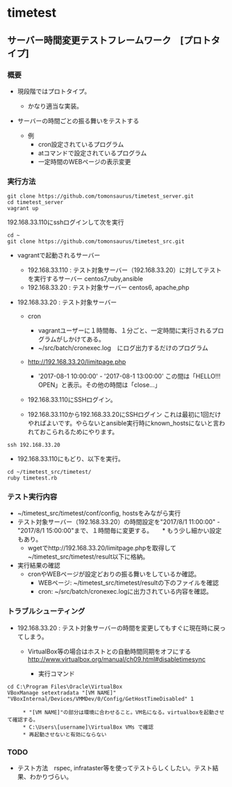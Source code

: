 # timetest

## サーバー時間変更テストフレームワーク　[プロトタイプ]

### 概要
 * 現段階ではプロトタイプ。
   * かなり適当な実装。

 * サーバーの時間ごとの振る舞いをテストする
   * 例
     * cron設定されているプログラム
     * atコマンドで設定されているプログラム
     * 一定時間のWEBページの表示変更

### 実行方法

```
git clone https://github.com/tomonsaurus/timetest_server.git
cd timetest_server
vagrant up
```

192.168.33.110にsshログインして次を実行
```
cd ~
git clone https://github.com/tomonsaurus/timetest_src.git
```

 * vagrantで起動されるサーバー
    * 192.168.33.110 : テスト対象サーバー（192.168.33.20）に対してテストを実行するサーバー centos7,ruby,ansible
    * 192.168.33.20  : テスト対象サーバー centos6, apache,php

 * 192.168.33.20  : テスト対象サーバー
    * cron
      * vagrantユーザーに１時間毎、１分ごと、一定時間に実行されるプログラムがしかけてある。
      * ~/src/batch/cronexec.log　にログ出力するだけのプログラム
    * http://192.168.33.20/limitpage.php
      * '2017-08-1 10:00:00' - '2017-08-1 13:00:00' この間は「HELLO!!!<br>OPEN」と表示。その他の時間は「close...」


   * 192.168.33.110にSSHログイン。

   * 192.168.33.110から192.168.33.20にSSHログイン
     これは最初に1回だけやればよいです。やらないとansible実行時にknown_hostsにないと言われておこられるためにやります。 
```
ssh 192.168.33.20

```
   * 192.168.33.110にもどり、以下を実行。

```
cd ~/timetest_src/timetest/
ruby timetest.rb

```

### テスト実行内容

   * ~/timetest_src/timetest/conf/config, hostsをみながら実行
   * テスト対象サーバー（192.168.33.20）の時間設定を"2017/8/1 11:00:00" - "2017/8/1 15:00:00"まで、１時間毎に変更する。
　    * もう少し細かい設定もあり。
     * wgetでhttp://192.168.33.20/limitpage.phpを取得して ~/timetest_src/timetest/result以下に格納。
   * 実行結果の確認
     * cronやWEBページが設定どおりの振る舞いをしているか確認。
       * WEBページ: ~/timetest_src/timetest/resultの下のファイルを確認
       * cron:  ~/src/batch/cronexec.logに出力されている内容を確認。

### トラブルシューティング
   * 192.168.33.20  : テスト対象サーバーの時間を変更してもすぐに現在時に戻ってしまう。
     * VirtualBox等の場合はホストとの自動時間同期をオフにする
       http://www.virtualbox.org/manual/ch09.html#disabletimesync

       * 実行コマンド

```
cd C:\Program Files\Oracle\VirtualBox
VBoxManage setextradata "[VM NAME]" "VBoxInternal/Devices/VMMDev/0/Config/GetHostTimeDisabled" 1

```
         * "[VM NAME]"の部分は環境に合わせること。VM名になる。virtualboxを起動させて確認する。
         * C:\Users\[username]\VirtualBox VMs で確認
         * 再起動させないと有効にならない


### TODO
   * テスト方法　rspec, infrataster等を使ってテストらしくしたい。テスト結果、わかりづらい。
